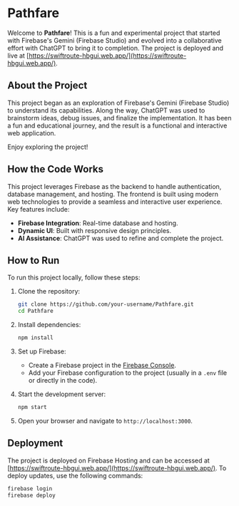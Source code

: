 # Pathfare

Welcome to **Pathfare**! This is a fun and experimental project that started with Firebase's Gemini (Firebase Studio) and evolved into a collaborative effort with ChatGPT to bring it to completion. The project is deployed and live at [https://swiftroute-hbgui.web.app/](https://swiftroute-hbgui.web.app/).

## About the Project

This project began as an exploration of Firebase's Gemini (Firebase Studio) to understand its capabilities. Along the way, ChatGPT was used to brainstorm ideas, debug issues, and finalize the implementation. It has been a fun and educational journey, and the result is a functional and interactive web application.

Enjoy exploring the project!

## How the Code Works

This project leverages Firebase as the backend to handle authentication, database management, and hosting. The frontend is built using modern web technologies to provide a seamless and interactive user experience. Key features include:

- **Firebase Integration**: Real-time database and hosting.
- **Dynamic UI**: Built with responsive design principles.
- **AI Assistance**: ChatGPT was used to refine and complete the project.

## How to Run

To run this project locally, follow these steps:

1. Clone the repository:

    ```bash
    git clone https://github.com/your-username/Pathfare.git
    cd Pathfare
    ```

2. Install dependencies:

    ```bash
    npm install
    ```

3. Set up Firebase:
    - Create a Firebase project in the [Firebase Console](https://console.firebase.google.com/).
    - Add your Firebase configuration to the project (usually in a `.env` file or directly in the code).

4. Start the development server:

    ```bash
    npm start
    ```

5. Open your browser and navigate to `http://localhost:3000`.

## Deployment

The project is deployed on Firebase Hosting and can be accessed at [https://swiftroute-hbgui.web.app/](https://swiftroute-hbgui.web.app/). To deploy updates, use the following commands:

```bash
firebase login
firebase deploy
```
